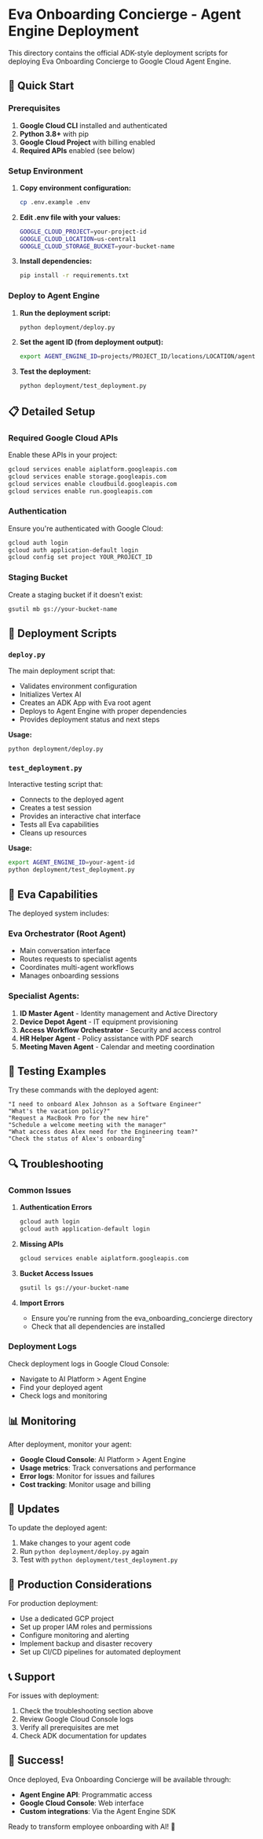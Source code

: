 # Eva Onboarding Concierge - Agent Engine Deployment

This directory contains the official ADK-style deployment scripts for deploying Eva Onboarding Concierge to Google Cloud Agent Engine.

## 🚀 Quick Start

### Prerequisites

1. **Google Cloud CLI** installed and authenticated
2. **Python 3.8+** with pip
3. **Google Cloud Project** with billing enabled
4. **Required APIs** enabled (see below)

### Setup Environment

1. **Copy environment configuration:**
   ```bash
   cp .env.example .env
   ```

2. **Edit .env file with your values:**
   ```bash
   GOOGLE_CLOUD_PROJECT=your-project-id
   GOOGLE_CLOUD_LOCATION=us-central1
   GOOGLE_CLOUD_STORAGE_BUCKET=your-bucket-name
   ```

3. **Install dependencies:**
   ```bash
   pip install -r requirements.txt
   ```

### Deploy to Agent Engine

1. **Run the deployment script:**
   ```bash
   python deployment/deploy.py
   ```

2. **Set the agent ID (from deployment output):**
   ```bash
   export AGENT_ENGINE_ID=projects/PROJECT_ID/locations/LOCATION/agents/AGENT_ID
   ```

3. **Test the deployment:**
   ```bash
   python deployment/test_deployment.py
   ```

## 📋 Detailed Setup

### Required Google Cloud APIs

Enable these APIs in your project:
```bash
gcloud services enable aiplatform.googleapis.com
gcloud services enable storage.googleapis.com
gcloud services enable cloudbuild.googleapis.com
gcloud services enable run.googleapis.com
```

### Authentication

Ensure you're authenticated with Google Cloud:
```bash
gcloud auth login
gcloud auth application-default login
gcloud config set project YOUR_PROJECT_ID
```

### Staging Bucket

Create a staging bucket if it doesn't exist:
```bash
gsutil mb gs://your-bucket-name
```

## 🔧 Deployment Scripts

### `deploy.py`

The main deployment script that:
- Validates environment configuration
- Initializes Vertex AI
- Creates an ADK App with Eva root agent
- Deploys to Agent Engine with proper dependencies
- Provides deployment status and next steps

**Usage:**
```bash
python deployment/deploy.py
```

### `test_deployment.py`

Interactive testing script that:
- Connects to the deployed agent
- Creates a test session
- Provides an interactive chat interface
- Tests all Eva capabilities
- Cleans up resources

**Usage:**
```bash
export AGENT_ENGINE_ID=your-agent-id
python deployment/test_deployment.py
```

## 🌟 Eva Capabilities

The deployed system includes:

### **Eva Orchestrator (Root Agent)**
- Main conversation interface
- Routes requests to specialist agents
- Coordinates multi-agent workflows
- Manages onboarding sessions

### **Specialist Agents:**
1. **ID Master Agent** - Identity management and Active Directory
2. **Device Depot Agent** - IT equipment provisioning
3. **Access Workflow Orchestrator** - Security and access control
4. **HR Helper Agent** - Policy assistance with PDF search
5. **Meeting Maven Agent** - Calendar and meeting coordination

## 🧪 Testing Examples

Try these commands with the deployed agent:

```
"I need to onboard Alex Johnson as a Software Engineer"
"What's the vacation policy?"
"Request a MacBook Pro for the new hire"
"Schedule a welcome meeting with the manager"
"What access does Alex need for the Engineering team?"
"Check the status of Alex's onboarding"
```

## 🔍 Troubleshooting

### Common Issues

1. **Authentication Errors**
   ```bash
   gcloud auth login
   gcloud auth application-default login
   ```

2. **Missing APIs**
   ```bash
   gcloud services enable aiplatform.googleapis.com
   ```

3. **Bucket Access Issues**
   ```bash
   gsutil ls gs://your-bucket-name
   ```

4. **Import Errors**
   - Ensure you're running from the eva_onboarding_concierge directory
   - Check that all dependencies are installed

### Deployment Logs

Check deployment logs in Google Cloud Console:
- Navigate to AI Platform > Agent Engine
- Find your deployed agent
- Check logs and monitoring

## 📊 Monitoring

After deployment, monitor your agent:
- **Google Cloud Console**: AI Platform > Agent Engine
- **Usage metrics**: Track conversations and performance
- **Error logs**: Monitor for issues and failures
- **Cost tracking**: Monitor usage and billing

## 🔄 Updates

To update the deployed agent:
1. Make changes to your agent code
2. Run `python deployment/deploy.py` again
3. Test with `python deployment/test_deployment.py`

## 🎯 Production Considerations

For production deployment:
- Use a dedicated GCP project
- Set up proper IAM roles and permissions
- Configure monitoring and alerting
- Implement backup and disaster recovery
- Set up CI/CD pipelines for automated deployment

## 📞 Support

For issues with deployment:
1. Check the troubleshooting section above
2. Review Google Cloud Console logs
3. Verify all prerequisites are met
4. Check ADK documentation for updates

## 🎉 Success!

Once deployed, Eva Onboarding Concierge will be available through:
- **Agent Engine API**: Programmatic access
- **Google Cloud Console**: Web interface
- **Custom integrations**: Via the Agent Engine SDK

Ready to transform employee onboarding with AI! 🚀
